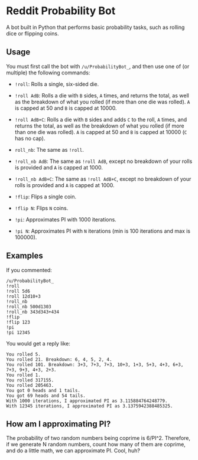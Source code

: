 # Reddit Probability Bot

A bot built in Python that performs basic probability tasks, such as rolling dice or flipping coins.

## Usage

You must first call the bot with `/u/ProbabilityBot_`, and then use one of (or multiple) the following commands:

* `!roll`: Rolls a single, six-sided die.

* `!roll AdB`: Rolls a die with `B` sides, `A` times, and returns the total, as well as the breakdown of what you rolled (if more than one die was rolled). `A` is capped at 50 and `B` is capped at 10000.

* `!roll AdB+C`: Rolls a die with `B` sides and adds `C` to the roll, `A` times, and returns the total, as well as the breakdown of what you rolled (if more than one die was rolled). `A` is capped at 50 and `B` is capped at 10000 (`C` has no cap).

* `roll_nb`: The same as `!roll`.

* `!roll_nb AdB`: The same as `!roll AdB`, except no breakdown of your rolls is provided and `A` is capped at 1000.

* `!roll_nb AdB+C`: The same as `!roll AdB+C`, except no breakdown of your rolls is provided and `A` is capped at 1000.

* `!flip`: Flips a single coin.

* `!flip N`: Flips `N` coins.

* `!pi`: Approximates PI with 1000 iterations.

* `!pi N`: Approximates PI with `N` iterations (min is 100 iterations and max is 100000).

## Examples

If you commented: 

```
/u/ProbabilityBot_
!roll
!roll 5d6
!roll 12d10+3
!roll_nb
!roll_nb 500d1303
!roll_nb 343d343+434
!flip
!flip 123
!pi
!pi 12345
```

You would get a reply like:

```
You rolled 5.
You rolled 21. Breakdown: 6, 4, 5, 2, 4.
You rolled 101. Breakdown: 3+3, 7+3, 7+3, 10+3, 1+3, 5+3, 4+3, 6+3, 7+3, 9+3, 4+3, 2+3.
You rolled 1.
You rolled 317155.
You rolled 205463.
You got 0 heads and 1 tails.
You got 69 heads and 54 tails.
With 1000 iterations, I approximated PI as 3.115884764248779.
With 12345 iterations, I approximated PI as 3.1375942388485325.
```

## How am I approximating PI?

The probability of two random numbers being coprime is 6/PI^2. Therefore, if we generate N random numbers, count how many of them are coprime, and do a little math, we can approximate PI. Cool, huh?